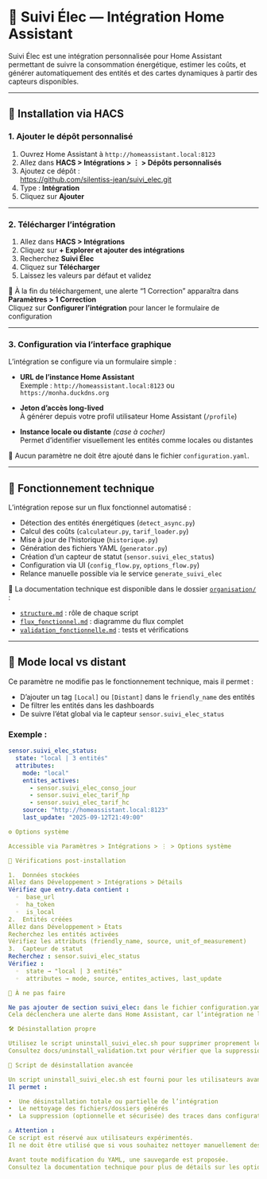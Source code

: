 # 🔌 Suivi Élec — Intégration Home Assistant

Suivi Élec est une intégration personnalisée pour Home Assistant permettant de suivre la consommation énergétique, estimer les coûts, et générer automatiquement des entités et des cartes dynamiques à partir des capteurs disponibles.

---

## 🚀 Installation via HACS

### 1. Ajouter le dépôt personnalisé

1. Ouvrez Home Assistant à `http://homeassistant.local:8123`
2. Allez dans **HACS > Intégrations > ⋮ > Dépôts personnalisés**
3. Ajoutez ce dépôt :  
   https://github.com/silentiss-jean/suivi_elec.git  
4. Type : **Intégration**
5. Cliquez sur **Ajouter**

---

### 2. Télécharger l’intégration

1. Allez dans **HACS > Intégrations**
2. Cliquez sur **+ Explorer et ajouter des intégrations**
3. Recherchez **Suivi Élec**
4. Cliquez sur **Télécharger**
5. Laissez les valeurs par défaut et validez

📌 À la fin du téléchargement, une alerte “1 Correction” apparaîtra dans **Paramètres > 1 Correction**  
Cliquez sur **Configurer l’intégration** pour lancer le formulaire de configuration

---

### 3. Configuration via l’interface graphique

L’intégration se configure via un formulaire simple :

- **URL de l’instance Home Assistant**  
  Exemple : `http://homeassistant.local:8123` ou `https://monha.duckdns.org`

- **Jeton d’accès long-lived**  
  À générer depuis votre profil utilisateur Home Assistant (`/profile`)

- **Instance locale ou distante** *(case à cocher)*  
  Permet d’identifier visuellement les entités comme locales ou distantes

📌 Aucun paramètre ne doit être ajouté dans le fichier `configuration.yaml`.

---

## 🧠 Fonctionnement technique

L’intégration repose sur un flux fonctionnel automatisé :

- Détection des entités énergétiques (`detect_async.py`)
- Calcul des coûts (`calculateur.py`, `tarif_loader.py`)
- Mise à jour de l’historique (`historique.py`)
- Génération des fichiers YAML (`generator.py`)
- Création d’un capteur de statut (`sensor.suivi_elec_status`)
- Configuration via UI (`config_flow.py`, `options_flow.py`)
- Relance manuelle possible via le service `generate_suivi_elec`

📁 La documentation technique est disponible dans le dossier [`organisation/`](organisation/) :
- [`structure.md`](organisation/structure.md) : rôle de chaque script
- [`flux_fonctionnel.md`](organisation/flux_fonctionnel.md) : diagramme du flux complet
- [`validation_fonctionnelle.md`](organisation/validation_fonctionnelle.md) : tests et vérifications

---

## 🧠 Mode local vs distant

Ce paramètre ne modifie pas le fonctionnement technique, mais il permet :

- D’ajouter un tag `[Local]` ou `[Distant]` dans le `friendly_name` des entités
- De filtrer les entités dans les dashboards
- De suivre l’état global via le capteur `sensor.suivi_elec_status`

### Exemple :
```yaml
sensor.suivi_elec_status:
  state: "local | 3 entités"
  attributes:
    mode: "local"
    entites_actives:
      - sensor.suivi_elec_conso_jour
      - sensor.suivi_elec_tarif_hp
      - sensor.suivi_elec_tarif_hc
    source: "http://homeassistant.local:8123"
    last_update: "2025-09-12T21:49:00"

⚙️ Options système

Accessible via Paramètres > Intégrations > ⋮ > Options système

🧪 Vérifications post-installation

1.  Données stockées  
Allez dans Développement > Intégrations > Détails  
Vérifiez que entry.data contient :
  ⁠◦  base_url
  ⁠◦  ha_token
  ⁠◦  is_local
2.  Entités créées  
Allez dans Développement > États  
Recherchez les entités activées  
Vérifiez les attributs (friendly_name, source, unit_of_measurement)
3.  Capteur de statut  
Recherchez : sensor.suivi_elec_status  
Vérifiez :
  ⁠◦  state → "local | 3 entités"
  ⁠◦  attributes → mode, source, entites_actives, last_update

🚫 À ne pas faire

Ne pas ajouter de section suivi_elec: dans le fichier configuration.yaml.  
Cela déclenchera une alerte dans Home Assistant, car l’intégration ne lit pas ce fichier.

🛠️ Désinstallation propre

Utilisez le script uninstall_suivi_elec.sh pour supprimer proprement les fichiers générés.  
Consultez docs/uninstall_validation.txt pour vérifier que la suppression est complète.

🧨 Script de désinstallation avancée

Un script uninstall_suivi_elec.sh est fourni pour les utilisateurs avancés.  
Il permet :

•  Une désinstallation totale ou partielle de l’intégration
•  Le nettoyage des fichiers/dossiers générés
•  La suppression (optionnelle et sécurisée) des traces dans configuration.yaml (mode expert)

⚠️ Attention :  
Ce script est réservé aux utilisateurs expérimentés.  
Il ne doit être utilisé que si vous souhaitez nettoyer manuellement des restes de configuration ou automatiser la suppression dans le YAML.

Avant toute modification du YAML, une sauvegarde est proposée.  
Consultez la documentation technique pour plus de détails sur les options et le mode expert.
